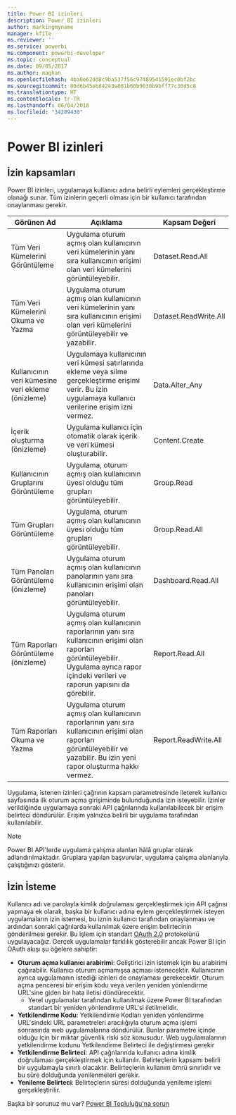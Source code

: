 ```yaml
---
title: Power BI izinleri
description: Power BI izinleri
author: markingmyname
manager: kfile
ms.reviewer: ''
ms.service: powerbi
ms.component: powerbi-developer
ms.topic: conceptual
ms.date: 09/05/2017
ms.author: maghan
ms.openlocfilehash: 4ba0e62dd8c9ba537f56c97489541591ec0bf2bc
ms.sourcegitcommit: 80d6b45eb84243e801b60b9038b9bff77c30d5c8
ms.translationtype: HT
ms.contentlocale: tr-TR
ms.lasthandoff: 06/04/2018
ms.locfileid: "34289430"
---
```

# <a name="power-bi-permissions"></a>Power BI izinleri
## <a name="permission-scopes"></a>İzin kapsamları
Power BI izinleri, uygulamaya kullanıcı adına belirli eylemleri gerçekleştirme olanağı sunar. Tüm izinlerin geçerli olması için bir kullanıcı tarafından onaylanması gerekir.

| Görünen Ad | Açıklama | Kapsam Değeri |
| --- | --- | --- |
| Tüm Veri Kümelerini Görüntüleme |Uygulama oturum açmış olan kullanıcının veri kümelerinin yanı sıra kullanıcının erişimi olan veri kümelerini görüntüleyebilir. |Dataset.Read.All |
| Tüm Veri Kümelerini Okuma ve Yazma |Uygulama oturum açmış olan kullanıcının veri kümelerinin yanı sıra kullanıcının erişimi olan veri kümelerini görüntüleyebilir ve yazabilir. |Dataset.ReadWrite.All |
| Kullanıcının veri kümesine veri ekleme (önizleme) |Uygulamaya kullanıcının veri kümesi satırlarında ekleme veya silme gerçekleştirme erişimi verir. Bu izin uygulamaya kullanıcı verilerine erişim izni vermez. |Data.Alter_Any |
| İçerik oluşturma (önizleme) |Uygulama kullanıcı için otomatik olarak içerik ve veri kümesi oluşturabilir. |Content.Create |
| Kullanıcının Gruplarını Görüntüleme |Uygulama, oturum açmış olan kullanıcının üyesi olduğu tüm grupları görüntüleyebilir. |Group.Read |
| Tüm Grupları Görüntüleme |Uygulama, oturum açmış olan kullanıcının üyesi olduğu tüm grupları görüntüleyebilir. |Group.Read.All |
| Tüm Panoları Görüntüleme (önizleme) |Uygulama oturum açmış olan kullanıcının panolarının yanı sıra kullanıcının erişimi olan panoları görüntüleyebilir. |Dashboard.Read.All |
| Tüm Raporları Görüntüleme (önizleme) |Uygulama oturum açmış olan kullanıcının raporlarının yanı sıra kullanıcının erişimi olan raporları görüntüleyebilir. Uygulama ayrıca rapor içindeki verileri ve raporun yapısını da görebilir. |Report.Read.All |
| Tüm Raporları Okuma ve Yazma |Uygulama oturum açmış olan kullanıcının raporlarının yanı sıra kullanıcının erişimi olan raporları görüntüleyebilir ve yazabilir. Bu izin yeni rapor oluşturma hakkı vermez. |Report.ReadWrite.All |

Uygulama, istenen izinleri çağrının kapsam parametresinde ileterek kullanıcı sayfasında ilk oturum açma girişiminde bulunduğunda izin isteyebilir. İzinler verildiğinde uygulamaya sonraki API çağrılarında kullanılabilecek bir erişim belirteci döndürülür. Erişim yalnızca belirli bir uygulama tarafından kullanılabilir.

> [!NOTE]
> Power BI API'lerde uygulama çalışma alanları hâlâ gruplar olarak adlandırılmaktadır. Gruplara yapılan başvurular, uygulama çalışma alanlarıyla çalıştığınızı gösterir.
> 
> 

## <a name="requesting-permissions"></a>İzin İsteme
Kullanıcı adı ve parolayla kimlik doğrulaması gerçekleştirmek için API çağrısı yapmaya ek olarak, başka bir kullanıcı adına eylem gerçekleştirmek isteyen uygulamaların izin istemesi, bu iznin kullanıcı tarafından onaylanması ve ardından sonraki çağrılarda kullanılmak üzere erişim belirtecinin gönderilmesi gerekir. Bu işlem için standart [OAuth 2.0](http://oauth.net/2/) protokolünü uygulayacağız. Gerçek uygulamalar farklılık gösterebilir ancak Power BI için OAuth akışı şu öğelere sahiptir:

* **Oturum açma kullanıcı arabirimi**: Geliştirici izin istemek için bu arabirimi çağırabilir. Kullanıcı oturum açmamışsa açması istenecektir. Kullanıcının ayrıca uygulamanın istediği izinleri de onaylaması gerekecektir. Oturum açma penceresi bir erişim kodu veya verilen yeniden yönlendirme URL'sine giden bir hata iletisi döndürecektir.
  * Yerel uygulamalar tarafından kullanılmak üzere Power BI tarafından standart bir yeniden yönlendirme URL'si iletilmelidir.
* **Yetkilendirme Kodu**: Yetkilendirme Kodları yeniden yönlendirme URL'sindeki URL parametreleri aracılığıyla oturum açma işlemi sonrasında web uygulamalarına döndürülür. Bunlar parametre içinde olduğu için bir miktar güvenlik riski söz konusudur. Web uygulamalarının yetkilendirme kodunu Yetkilendirme Belirteci ile değiştirmesi gerekir
* **Yetkilendirme Belirteci**: API çağrılarında kullanıcı adına kimlik doğrulaması gerçekleştirmek için kullanılır. Belirteçlerin kapsamı belirli bir uygulamayla sınırlı olacaktır. Belirteçlerin kullanım ömrü sınırlıdır ve bu süre dolduğunda yenilenmeleri gerekir.
* **Yenileme Belirteci**: Belirteçlerin süresi dolduğunda yenileme işlemi gerçekleştirilir.

Başka bir sorunuz mu var? [Power BI Topluluğu'na sorun](http://community.powerbi.com/)

